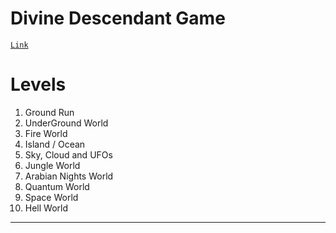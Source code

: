 

# Divine Descendant Game
<a href="https://rohit-solanki-6105.github.io/Divine-Descendant-Game/">`Link`</a>
# Levels

1) Ground Run
2) UnderGround World
3) Fire World
4) Island / Ocean
5) Sky, Cloud and UFOs
6) Jungle World
7) Arabian Nights World
8) Quantum World
9) Space World
10) Hell World

---
